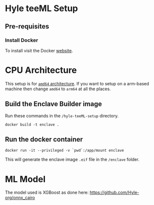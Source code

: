 # Hyle teeML Setup

## Pre-requisites
### Install Docker
To install visit the Docker [website](https://www.docker.com/).

# CPU Architecture
This setup is for [`amd64` architecture](https://https://en.wikipedia.org/wiki/X86-64). If you want to setup on a arm-based machine then change `amd64` to `arm64` at all the places.

## Build the Enclave Builder image
Run these commands in the `/hyle-teeML-setup` directory.
```bash!
docker build -t enclave .
```
## Run the docker container
```
docker run -it --privileged -v `pwd`:/app/mount enclave
```

This will generate the enclave image `.eif` file in the `/enclave` folder.

# ML Model
The model used is XGBoost as done here: https://github.com/Hyle-org/onnx_cairo